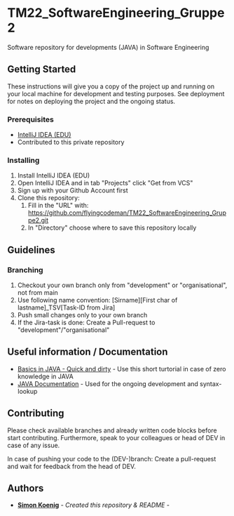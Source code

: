 # TM22_SoftwareEngineering_Gruppe2
Software repository for developments (JAVA) in Software Engineering


## Getting Started

These instructions will give you a copy of the project up and running on
your local machine for development and testing purposes. See deployment
for notes on deploying the project and the ongoing status.

### Prerequisites

- [IntelliJ IDEA (EDU)](https://www.example.com)
- Contributed to this private repository

### Installing

1. Install IntelliJ IDEA (EDU)
2. Open IntelliJ IDEA and in tab "Projects" click "Get from VCS"
3. Sign up with your Github Account first
4. Clone this repository:
   1. Fill in the "URL" with: https://github.com/flyingcodeman/TM22_SoftwareEngineering_Gruppe2.git
   2. In "Directory" choose where to save this repository locally

## Guidelines

### Branching 

1. Checkout your own branch only from "development" or "organisational", not from main
2. Use following name convention: [Sirname][First char of lastname]_TSV[Task-ID from Jira]
3. Push small changes only to your own branch
4. If the Jira-task is done: Create a Pull-request to "development"/"organisational"

## Useful information / Documentation

- [Basics in JAVA - Quick and dirty](https://www.w3schools.com/java/) - Use this short turtorial in case of zero knowledge in JAVA
- [JAVA Documentation](https://www.tutorialspoint.com/java/java_documentation.htm) - Used
  for the ongoing development and syntax-lookup


## Contributing

Please check available branches and already written code blocks before start contributing. 
Furthermore, speak to your colleagues or head of DEV in case of any issue.

In case of pushing your code to the (DEV-)branch: Create a pull-request and wait for 
feedback from the head of DEV. 


## Authors

- **[Simon Koenig](https://www.linkedin.com/in/simonkoenig17/)** - *Created this repository & README* -
  







